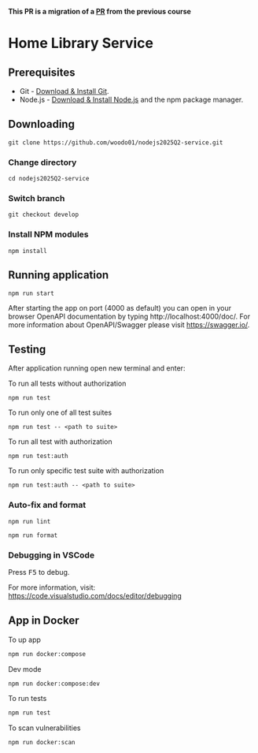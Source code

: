 **This PR is a migration of a [PR](https://github.com/woodo01/nodejs2024Q3-service/pull/3) from the previous course**

# Home Library Service

## Prerequisites

- Git - [Download & Install Git](https://git-scm.com/downloads).
- Node.js - [Download & Install Node.js](https://nodejs.org/en/download/) and the npm package manager.

## Downloading

```shell
git clone https://github.com/woodo01/nodejs2025Q2-service.git
```

### Change directory
```shell
cd nodejs2025Q2-service
```

### Switch branch
```shell
git checkout develop
```

### Install NPM modules
```shell
npm install
```

## Running application
```shell
npm run start
```

After starting the app on port (4000 as default) you can open
in your browser OpenAPI documentation by typing http://localhost:4000/doc/.
For more information about OpenAPI/Swagger please visit https://swagger.io/.

## Testing

After application running open new terminal and enter:

To run all tests without authorization

```
npm run test
```

To run only one of all test suites

```
npm run test -- <path to suite>
```

To run all test with authorization

```
npm run test:auth
```

To run only specific test suite with authorization

```
npm run test:auth -- <path to suite>
```

### Auto-fix and format

```
npm run lint
```

```
npm run format
```

### Debugging in VSCode

Press <kbd>F5</kbd> to debug.

For more information, visit: https://code.visualstudio.com/docs/editor/debugging

## App in Docker

To up app
```bash
npm run docker:compose
```

Dev mode
```bash
npm run docker:compose:dev
```

To run tests
```bash
npm run test
```

To scan vulnerabilities
```bash
npm run docker:scan
```
